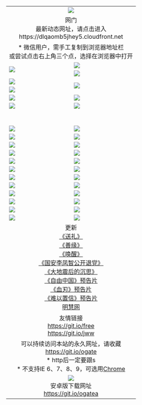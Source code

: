 ﻿<table>
  <tr></tr>
  <tr><td colspan=2 align=center><img src="https://cloud.githubusercontent.com/assets/11880933/13434984/f430fae2-e012-11e5-814f-c2df1e82b247.jpg" /></td></tr>
  <tr><td colspan=2 align=center>网门<br>最新动态网址，请点击进入
<br>https://dlqaomb5jhey5.cloudfront.net
    </td>
  </tr>
  <tr>
    <td colspan=2 align=center>* 微信用户，需手工复制到浏览器地址栏<br>或尝试点击右上角三个点，选择在浏览器中打开
    <!--br>* IE6打开动态网址须在选项中勾选TLS 1.0--></td>
  </tr>
  <tr>
    <td rowspan=2><a href="https://dlqaomb5jhey5.cloudfront.net/ogUP.aspx?name=11DKC.mp4&list=11DKC" target="_blank"><img src="https://dlqaomb5jhey5.cloudfront.net/Up/11DKC1.jpg" /></a></td> 
    <td><div><a href="https://dlqaomb5jhey5.cloudfront.net/ogUP.aspx?name=LRWS.mp4&list=LRWS" target="_blank"><img src="https://dlqaomb5jhey5.cloudfront.net/Up/LRWS.jpg" /></a></td>
   </tr>
  <tr>
    <td><a href="https://dlqaomb5jhey5.cloudfront.net/ogNiceVedio.aspx" target="_blank"><img src="https://dlqaomb5jhey5.cloudfront.net/Up/11TGKDY.jpg" /></a></td>
  </tr>
  <tr>
    <td><a href="https://dlqaomb5jhey5.cloudfront.net/ogUP.aspx?name=JQR.mp4&count=2" target="_blank"><img src="https://dlqaomb5jhey5.cloudfront.net/Up/JQR.jpg" /></a></td>   
    <td rowspan=2><a href="https://dlqaomb5jhey5.cloudfront.net/ogUP.aspx?name=JP.mp4&count=9" target="_blank"><img src="https://dlqaomb5jhey5.cloudfront.net/Up/JP.jpg" /></td>
  </tr>
  <tr>
    <td><a href="https://dlqaomb5jhey5.cloudfront.net/ogUP.aspx?name=WH.mp4" target="_blank"><img src="https://dlqaomb5jhey5.cloudfront.net/Up/WH.jpg" /></a></td>
  </tr>
  <tr>
    <td><a href="https://dlqaomb5jhey5.cloudfront.net/ogUP.aspx?name=SSZJ.mp4&list=SSZJ" target="_blank"><img src="https://dlqaomb5jhey5.cloudfront.net/Up/SSZJ.jpg" /></a></td>
    <td><a href="https://dlqaomb5jhey5.cloudfront.net/ogUP.aspx?name=WLSH.mp4&count=2" target="_blank"><img src="https://dlqaomb5jhey5.cloudfront.net/Up/WLSH.jpg" /></a</td>
  </tr>
  <tr>
    <td><a href="https://dlqaomb5jhey5.cloudfront.net/ogUP.aspx?name=ZY.mp4&count=2015|16" target="_blank"><img src="https://dlqaomb5jhey5.cloudfront.net/Up/ZY.jpg" /></a</td>
    <td><a href="https://dlqaomb5jhey5.cloudfront.net/ogUP.aspx?name=XTFY.mp4&count=B|2,A|24" target="_blank"><img src="https://dlqaomb5jhey5.cloudfront.net/Up/XTFY.jpg" /></a></td>
  </tr>
  <tr height="40">
  </tr>
  <tr>
    <td><a href="https://dlqaomb5jhey5.cloudfront.net/ogUP.aspx?name=4EE/QQ.mp4&list=4EEQQ" target="_blank"><img src="https://dlqaomb5jhey5.cloudfront.net/Up/4EE/QQ0.jpg"/></a></td>
    <td><a href="https://dlqaomb5jhey5.cloudfront.net/ogUP.aspx?name=4EE/HQ.mp4&list=4EEHQ" target="_blank"><img src="https://dlqaomb5jhey5.cloudfront.net/Up/4EE/HQ0.jpg"/></a></td>
  </tr>
  <tr>
    <td><a href="https://dlqaomb5jhey5.cloudfront.net/ogUP.aspx?name=4EE/ZG.mp4&list=4EEZG" target="_blank"><img src="https://dlqaomb5jhey5.cloudfront.net/Up/4EE/ZG0.jpg"/></a></td>
    <td><a href="https://dlqaomb5jhey5.cloudfront.net/ogUP.aspx?name=4EE/DJ.mp4&list=4EEDJ" target="_blank"><img src="https://dlqaomb5jhey5.cloudfront.net/Up/4EE/DJ0.jpg"/></a></td>
  </tr>
  <tr>
    <td><a href="https://dlqaomb5jhey5.cloudfront.net/ogUP.aspx?name=4EE/GX.mp4&list=4EEGX" target="_blank"><img src="https://dlqaomb5jhey5.cloudfront.net/Up/4EE/GX0.jpg"/></a></td>
    <td><a href="https://dlqaomb5jhey5.cloudfront.net/ogUP.aspx?name=4EE/HD.mp4&list=4EEHD" target="_blank"><img src="https://dlqaomb5jhey5.cloudfront.net/Up/4EE/HD0.jpg"/></a></td>
  </tr>
  <tr>
    <td><a href="https://dlqaomb5jhey5.cloudfront.net/ogUP.aspx?name=4EE/TX.mp4&list=4EETX" target="_blank"><img src="https://dlqaomb5jhey5.cloudfront.net/Up/4EE/TX0.jpg"/></a></td>
    <td><a href="https://dlqaomb5jhey5.cloudfront.net/ogUP.aspx?name=4EE/WZ.mp4&list=4EEWZ" target="_blank"><img src="https://dlqaomb5jhey5.cloudfront.net/Up/4EE/WZ0.jpg"/></a></td>
  </tr>
  <tr>
    <td><a href="https://dlqaomb5jhey5.cloudfront.net/onUP.aspx?name=https://d1ni6yqhqrtjo7.cloudfront.net/" target="_blank"><img src="https://dlqaomb5jhey5.cloudfront.net/Up/0DTW.jpg"/></a></td>
    <td><a href="https://dlqaomb5jhey5.cloudfront.net/onUP.aspx?name=https://d240ns8up8earz.cloudfront.net/acenter/" target="_blank"><img src="https://dlqaomb5jhey5.cloudfront.net/Up/0TDW.jpg" /></a></td>
  </tr>
  <tr>
    <td><a href="https://dlqaomb5jhey5.cloudfront.net/onUP.aspx?name=https://d4508d6vomz2p.cloudfront.net/gb/nsc413.htm" target="_blank"><img src="https://dlqaomb5jhey5.cloudfront.net/Up/0DJY.jpg" /></a></td>
    <td><a href="https://dlqaomb5jhey5.cloudfront.net/onUP.aspx?name=https://d4apjbhkuxer1.cloudfront.net/xtr/gb/prog204.html" target="_blank"><img src="https://dlqaomb5jhey5.cloudfront.net/Up/0XTR.jpg" /></a></td>
  </tr>
  <tr>
    <td><a href="https://dlqaomb5jhey5.cloudfront.net/onUP.aspx?name=https://d3aj00iefsmfgc.cloudfront.net/" target="_blank"><img src="https://dlqaomb5jhey5.cloudfront.net/Up/0MHW.jpg" /></a></td>
    <td><a href="https://dlqaomb5jhey5.cloudfront.net/onUP.aspx?name=https://d20wz7qt14x5d2.cloudfront.net/" target="_blank"><img src="https://dlqaomb5jhey5.cloudfront.net/Up/0ZJW.jpg" /></a></td>
  </tr>
  <tr>
    <td><a href="https://dlqaomb5jhey5.cloudfront.net/ogUP.aspx?name=0FG.zip" target="_blank"><img src="https://dlqaomb5jhey5.cloudfront.net/Up/0FG.jpg" /></a></td>
    <td><a href="https://dlqaomb5jhey5.cloudfront.net/ogUP.aspx?name=0FGA.apk" target="_blank"><img src="https://dlqaomb5jhey5.cloudfront.net/Up/0FGA.jpg" /></a></td>
  </tr>
  <tr>
    <td><a href="https://dlqaomb5jhey5.cloudfront.net/ogUP.aspx?name=0U.zip" target="_blank"><img src="https://dlqaomb5jhey5.cloudfront.net/Up/0U.jpg" /></a></td>
    <td><a href="https://dlqaomb5jhey5.cloudfront.net/ogUP.aspx?name=0UA.apk" target="_blank"><img src="https://dlqaomb5jhey5.cloudfront.net/Up/0UA.jpg" /></a></td>
  </tr>
  <tr>
    <td><a href="https://dlqaomb5jhey5.cloudfront.net/ogUP.aspx?name=0iPPOTV.zip" target="_blank"><img src="https://dlqaomb5jhey5.cloudfront.net/Up/0iPPOTV.jpg" /></a></td>
    <td><a href="https://dlqaomb5jhey5.cloudfront.net/ogUP.aspx?name=0iNTD.apk" target="_blank"><img src="https://dlqaomb5jhey5.cloudfront.net/Up/0iNTD.jpg" /></a></td>
  </tr>
  <tr>
    <td><a href="https://dlqaomb5jhey5.cloudfront.net/ogNice.aspx" target="_blank"><img src="https://dlqaomb5jhey5.cloudfront.net/Up/0WCYY.jpg" /></a></td>
    <td><a href="https://dlqaomb5jhey5.cloudfront.net/onCO.aspx?list=XWPL&mode=" target="_blank"><img src="https://dlqaomb5jhey5.cloudfront.net/Up/0WZTT.jpg" /></a></td> 
  </tr>
  <tr>
    <td><a href="https://dlqaomb5jhey5.cloudfront.net/ogDY.aspx" target="_blank"><img src="https://dlqaomb5jhey5.cloudfront.net/Up/0FK.jpg" /></a></td>
    <td><a href="https://dlqaomb5jhey5.cloudfront.net/ogST.aspx" target="_blank"><img src="https://dlqaomb5jhey5.cloudfront.net/Up/0ST.jpg" /></a></td> 
  </tr>
  <tr>
    <td colspan=2 align=center>更新<br>
      <a href="https://dlqaomb5jhey5.cloudfront.net/ogUP.aspx?name=4ESL.mp4" target="_blank">《送礼》</a><br>
      <a href="https://dlqaomb5jhey5.cloudfront.net/ogUP.aspx?name=4ESY.mp4" target="_blank">《善缘》</a><br>
      <a href="https://dlqaomb5jhey5.cloudfront.net/ogUP.aspx?name=4EHX.mp4" target="_blank">《唤醒》</a><br>
      <a href="https://dlqaomb5jhey5.cloudfront.net/ogUP.aspx?name=4LFZ.mp4" target="_blank">《国安李凤智公开退党》</a><br>
      <a href="https://dlqaomb5jhey5.cloudfront.net/ogUP.aspx?name=4DDZHDCS.mp4" target="_blank">《大地震后的沉思》</a><br>
      <a href="https://dlqaomb5jhey5.cloudfront.net/ogUP.aspx?name=11ZYZG0.mp4" target="_blank">《自由中国》预告片</a><br>
      <a href="https://dlqaomb5jhey5.cloudfront.net/ogUP.aspx?name=11XR.mp4" target="_blank">《血刃》预告片</a><br>
      <a href="https://dlqaomb5jhey5.cloudfront.net/ogUP.aspx?name=11NYZX.mp4&count=2" target="_blank">《难以置信》预告片</a><br>
      <a href="https://dlqaomb5jhey5.cloudfront.net/onUP.aspx?name=https://www.minghui.org/" target="_blank">明慧网</a>
    </td>
  </tr>
  <tr>
    <td colspan=2 align=center>友情链接<br>
      <a href="https://dlqaomb5jhey5.cloudfront.net/onUP.aspx?name=https://git.io/free" target="_blank">https://git.io/free</a><br>
      <a href="https://dlqaomb5jhey5.cloudfront.net/onUP.aspx?name=https://git.io/jww" target="_blank">https://git.io/jww</a></td>
    </td>
  </tr>
  <tr>
    <td colspan=2 align=center>可以持续访问本站的永久网址，请收藏<br/><a href="https://git.io/ogate" target="_blank">https://git.io/ogate</a><br/>* http后一定要跟s<br/>* 不支持IE 6、7、8、9，可选用<a href="https://dlqaomb5jhey5.cloudfront.net/ogUP.aspx?name=0ChromePortable.zip">Chrome</a></td>
  </tr>
  <tr>
    <td colspan=2 align=center><a href="https://dlqaomb5jhey5.cloudfront.net/ogUP.aspx?name=0oGate.apk" target="_blank"><img src="https://cloud.githubusercontent.com/assets/11880933/13720399/75e143ee-e842-11e5-9f0a-1421f423c80f.jpg" /></a><br>安卓版下载网址<br><a href="https://git.io/ogatea">https://git.io/ogatea</a></td>
  </tr>
  <!--tr>
    <td colspan=2 align=center>可能失效的动态网址
    </td>
  </tr-->
</table>
